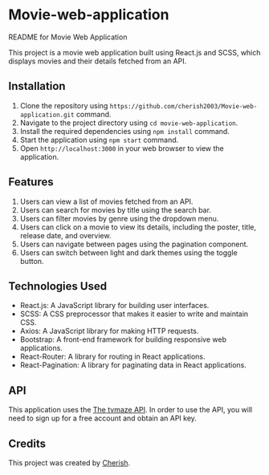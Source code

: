 # Movie-web-application

README for Movie Web Application

This project is a movie web application built using React.js and SCSS, which displays movies and their details fetched from an API.

## Installation

1. Clone the repository using `https://github.com/cherish2003/Movie-web-application.git` command.
2. Navigate to the project directory using `cd movie-web-application`.
3. Install the required dependencies using `npm install` command.
4. Start the application using `npm start` command.
5. Open `http://localhost:3000` in your web browser to view the application.

## Features

1. Users can view a list of movies fetched from an API.
2. Users can search for movies by title using the search bar.
3. Users can filter movies by genre using the dropdown menu.
4. Users can click on a movie to view its details, including the poster, title, release date, and overview.
5. Users can navigate between pages using the pagination component.
6. Users can switch between light and dark themes using the toggle button.

## Technologies Used

- React.js: A JavaScript library for building user interfaces.
- SCSS: A CSS preprocessor that makes it easier to write and maintain CSS.
- Axios: A JavaScript library for making HTTP requests.
- Bootstrap: A front-end framework for building responsive web applications.
- React-Router: A library for routing in React applications.
- React-Pagination: A library for paginating data in React applications.

## API

This application uses the [The tvmaze API](https://www.tvmaze.com/api). In order to use the API, you will need to sign up for a free account and obtain an API key.

## Credits

This project was created by [Cherish](https://github.com/cherish2003).

